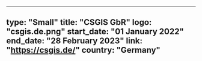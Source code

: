 
---
type: "Small"
title: "CSGIS GbR"
logo: "csgis.de.png"
start_date: "01 January 2022"
end_date: "28 February 2023"
link: "https://csgis.de/"
country: "Germany"
---
